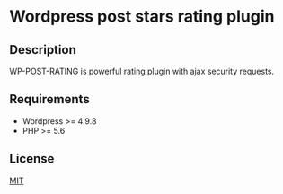 # Wordpress post stars rating plugin
## Description ##
WP-POST-RATING is powerful rating plugin with ajax security requests.
## Requirements ##
* Wordpress >= 4.9.8
* PHP >= 5.6
## License ##
[MIT](https://raw.githubusercontent.com/shmidtelson/wp-post-rating/master/LICENSE)
